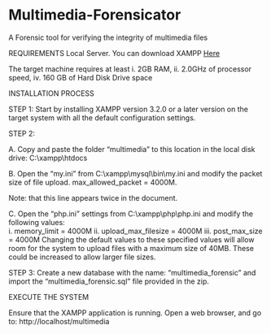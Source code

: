 # Multimedia-Forensicator
A Forensic tool for verifying the integrity of multimedia files

REQUIREMENTS
Local Server. You can download XAMPP <a href="https://www.apachefriends.org/index.html" target="_blank" >Here</a>

The target machine requires at least 
i.	2GB RAM,
ii.	2.0GHz of processor speed,
iv.	160 GB of Hard Disk Drive space


INSTALLATION PROCESS

STEP 1:
Start by installing XAMPP version 3.2.0 or a later version on the target system with all the default configuration settings. 

STEP 2:

A.	Copy and paste the folder “multimedia” to this location in the local disk drive: C:\xampp\htdocs

B.	Open the “my.ini” from C:\xampp\mysql\bin\my.ini and modify the packet size of file upload. 
max_allowed_packet = 4000M. 

Note: that this line appears twice in the document.

C.	Open the “php.ini” settings from C:\xampp\php\php.ini and modify the following values:  
  i.	memory_limit = 4000M
  ii.	upload_max_filesize = 4000M
  iii.	post_max_size = 4000M
Changing the default values to these specified values will allow room for the system to upload files with a maximum size of 40MB. 
These could be increased to allow larger file sizes.

STEP 3:
Create a new database with the name: “multimedia_forensic” and import the “multimedia_forensic.sql” file provided in the zip.


EXECUTE THE SYSTEM

Ensure that the XAMPP application is running. Open a web browser, and go to: http://localhost/multimedia


